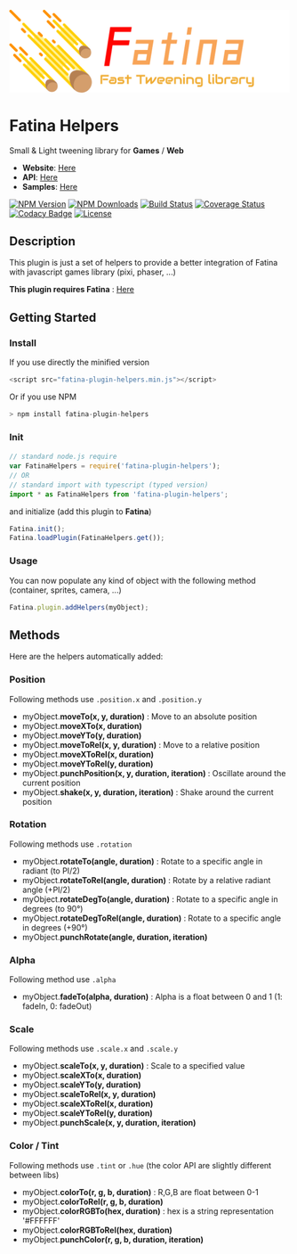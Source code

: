 ![Logo](logo.png)

# Fatina Helpers
Small & Light tweening library for **Games** / **Web**

* **Website**: [Here](https://kefniark.github.io/Fatina/)
* **API**: [Here](https://kefniark.github.io/Fatina/api/basic/)
* **Samples**: [Here](https://kefniark.github.io/Fatina/samples/generic/)

[![NPM Version](https://img.shields.io/npm/v/fatina-plugin-helpers.svg)](https://npmjs.org/package/fatina-plugin-helpers)
[![NPM Downloads](https://img.shields.io/npm/dm/fatina-plugin-helpers.svg)](https://npmjs.org/package/fatina-plugin-helpers)
[![Build Status](https://img.shields.io/travis/kefniark/Fatina-Plugin-Helpers.svg)](https://travis-ci.org/kefniark/Fatina-Plugin-Helpers)
[![Coverage Status](https://coveralls.io/repos/github/kefniark/Fatina-Plugin-Helpers/badge.svg?branch=master)](https://coveralls.io/github/kefniark/Fatina-Plugin-Helpers?branch=master)
[![Codacy Badge](https://api.codacy.com/project/badge/Grade/d829934eb7014fd191c0777ecfe11acd)](https://www.codacy.com/app/kefniark/Fatina-Plugin-Helpers?utm_source=github.com&amp;utm_medium=referral&amp;utm_content=kefniark/Fatina-Plugin-Helpers&amp;utm_campaign=Badge_Grade)
[![License](https://img.shields.io/npm/l/fatina-plugin-helpers.svg)](https://npmjs.org/package/fatina-plugin-helpers)

## Description
This plugin is just a set of helpers to provide a better integration of Fatina with javascript games library (pixi, phaser, ...)

**This plugin requires Fatina** : [Here](https://github.com/kefniark/Fatina)

## Getting Started

### Install
If you use directly the minified version
```ts
<script src="fatina-plugin-helpers.min.js"></script>
```
Or if you use NPM
```ts
> npm install fatina-plugin-helpers
```

### Init
```ts
// standard node.js require
var FatinaHelpers = require('fatina-plugin-helpers');
// OR
// standard import with typescript (typed version)
import * as FatinaHelpers from 'fatina-plugin-helpers';
```

and initialize (add this plugin to **Fatina**)
```ts
Fatina.init();
Fatina.loadPlugin(FatinaHelpers.get());
```

### Usage
You can now populate any kind of object with the following method (container, sprites, camera, ...)
```ts
Fatina.plugin.addHelpers(myObject);
```

## Methods
Here are the helpers automatically added:

### Position
Following methods use `.position.x` and `.position.y`

* myObject.**moveTo(x, y, duration)** : Move to an absolute position
* myObject.**moveXTo(x, duration)**
* myObject.**moveYTo(y, duration)**
* myObject.**moveToRel(x, y, duration)** : Move to a relative position
* myObject.**moveXToRel(x, duration)**
* myObject.**moveYToRel(y, duration)**
* myObject.**punchPosition(x, y, duration, iteration)** : Oscillate around the current position
* myObject.**shake(x, y, duration, iteration)** : Shake around the current position

### Rotation
Following methods use `.rotation`

* myObject.**rotateTo(angle, duration)** : Rotate to a specific angle in radiant (to PI/2)
* myObject.**rotateToRel(angle, duration)** : Rotate by a relative radiant angle (+PI/2)
* myObject.**rotateDegTo(angle, duration)** : Rotate to a specific angle in degrees (to 90°)
* myObject.**rotateDegToRel(angle, duration)** : Rotate to a specific angle in degrees (+90°)
* myObject.**punchRotate(angle, duration, iteration)**

### Alpha
Following method use `.alpha`

* myObject.**fadeTo(alpha, duration)** : Alpha is a float between 0 and 1 (1: fadeIn, 0: fadeOut)

### Scale
Following methods use `.scale.x` and `.scale.y`

* myObject.**scaleTo(x, y, duration)** : Scale to a specified value
* myObject.**scaleXTo(x, duration)**
* myObject.**scaleYTo(y, duration)**
* myObject.**scaleToRel(x, y, duration)**
* myObject.**scaleXToRel(x, duration)**
* myObject.**scaleYToRel(y, duration)**
* myObject.**punchScale(x, y, duration, iteration)**

### Color / Tint
Following methods use `.tint` or `.hue` (the color API are slightly different between libs)

* myObject.**colorTo(r, g, b, duration)** : R,G,B are float between 0-1
* myObject.**colorToRel(r, g, b, duration)**
* myObject.**colorRGBTo(hex, duration)** : hex is a string representation '#FFFFFF'
* myObject.**colorRGBToRel(hex, duration)**
* myObject.**punchColor(r, g, b, duration, iteration)**